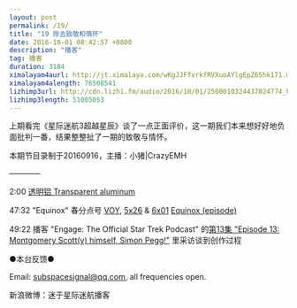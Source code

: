 ```yaml
---
layout: post
permalink: /19/
title: "19 除去致敬和情怀"
date: 2016-10-01 08:42:57 +0800
description: "播客"
tag: 播客 
duration: 3184
ximalayam4aurl: http://jt.ximalaya.com/wKgJJFfvrkfRVXuoAYlgEpZ6Shk171.m4a?channel=rss&amp;album_id=3135361&amp;track_id=22490749&amp;uid=6418191&amp;jt=http://audio.xmcdn.com/group17/M00/49/77/wKgJJFfvrkfRVXuoAYlgEpZ6Shk171.m4a
ximalayam4alength: 76508541
lizhimp3url: http://cdn.lizhi.fm/audio/2016/10/01/2560010324437024774_hd.mp3
lizhimp3length: 51005053
---   
```


上期看完《星际迷航3超越星辰》谈了一点正面评价，这一期我们本来想好好地负面批判一番，结果整整扯了一期的致敬与情怀。

本期节目录制于20160916，主播：小猪\|CrazyEMH

————

2:00 [透明铝 Transparent aluminum](http://memory-alpha.wikia.com/wiki/Transparent_aluminum)

47:32 &quot;Equinox&quot; 春分点号 [VOY](http://memory-alpha.wikia.com/wiki/VOY), [5x26](http://memory-alpha.wikia.com/wiki/VOY_Season_5) &amp; [6x01](http://memory-alpha.wikia.com/wiki/VOY_Season_6) [Equinox (episode)](http://memory-alpha.wikia.com/wiki/Equinox_(episode))

49:22 播客 &quot;Engage: The Official Star Trek Podcast&quot; 的[第13集 &quot;Episode 13: Montgomery Scott(y) himself, Simon Pegg!&quot;](http://www1.play.it/audio/engage-the-official-star-trek-podcast/) 里采访谈到创作过程

●本台反馈●

Email: [subspacesignal@qq.com](mailto:subspacesignal@qq.com), all frequencies open.

新浪微博：迷于星际迷航播客
